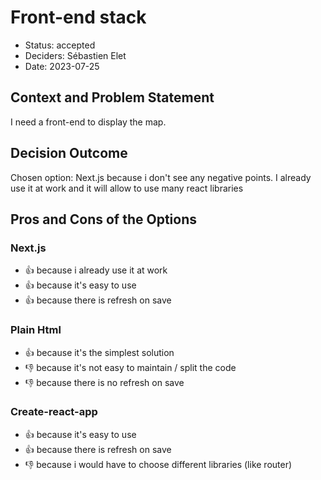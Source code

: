 # Front-end stack

- Status: accepted
- Deciders: Sébastien Elet
- Date: 2023-07-25

## Context and Problem Statement

I need a front-end to display the map.

## Decision Outcome

Chosen option: Next.js because i don't see any negative points.
I already use it at work and it will allow to use many react libraries

## Pros and Cons of the Options

### Next.js

- 👍 because i already use it at work
- 👍 because it's easy to use
- 👍 because there is refresh on save

### Plain Html

- 👍 because it's the simplest solution
- 👎 because it's not easy to maintain / split the code
- 👎 because there is no refresh on save

### Create-react-app

- 👍 because it's easy to use
- 👍 because there is refresh on save
- 👎 because i would have to choose different libraries (like router)

